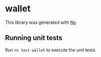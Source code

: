 # wallet

This library was generated with [Nx](https://nx.dev).

## Running unit tests

Run `nx test wallet` to execute the unit tests.
